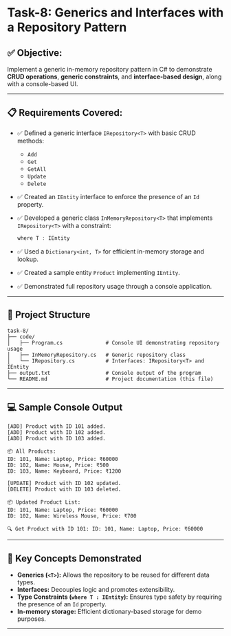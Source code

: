 
# Task-8: Generics and Interfaces with a Repository Pattern

## ✅ Objective:
Implement a generic in-memory repository pattern in C# to demonstrate **CRUD operations**, **generic constraints**, and **interface-based design**, along with a console-based UI.

---

## 📋 Requirements Covered:

- ✅ Defined a generic interface `IRepository<T>` with basic CRUD methods:
  - `Add`
  - `Get`
  - `GetAll`
  - `Update`
  - `Delete`

- ✅ Created an `IEntity` interface to enforce the presence of an `Id` property.

- ✅ Developed a generic class `InMemoryRepository<T>` that implements `IRepository<T>` with a constraint:
  ```csharp
  where T : IEntity
  ```

- ✅ Used a `Dictionary<int, T>` for efficient in-memory storage and lookup.

- ✅ Created a sample entity `Product` implementing `IEntity`.

- ✅ Demonstrated full repository usage through a console application.

---

## 📁 Project Structure

```
task-8/
├── code/
│   ├── Program.cs              # Console UI demonstrating repository usage
│   ├── InMemoryRepository.cs   # Generic repository class
│   └── IRepository.cs          # Interfaces: IRepository<T> and IEntity
├── output.txt                  # Console output of the program
└── README.md                   # Project documentation (this file)
```

---

## 💻 Sample Console Output

```
[ADD] Product with ID 101 added.
[ADD] Product with ID 102 added.
[ADD] Product with ID 103 added.

📦 All Products:
ID: 101, Name: Laptop, Price: ₹60000
ID: 102, Name: Mouse, Price: ₹500
ID: 103, Name: Keyboard, Price: ₹1200

[UPDATE] Product with ID 102 updated.
[DELETE] Product with ID 103 deleted.

📦 Updated Product List:
ID: 101, Name: Laptop, Price: ₹60000
ID: 102, Name: Wireless Mouse, Price: ₹700

🔍 Get Product with ID 101: ID: 101, Name: Laptop, Price: ₹60000
```

---

## 🔧 Key Concepts Demonstrated

- **Generics (`<T>`):** Allows the repository to be reused for different data types.
- **Interfaces:** Decouples logic and promotes extensibility.
- **Type Constraints (`where T : IEntity`):** Ensures type safety by requiring the presence of an `Id` property.
- **In-memory storage:** Efficient dictionary-based storage for demo purposes.

---

